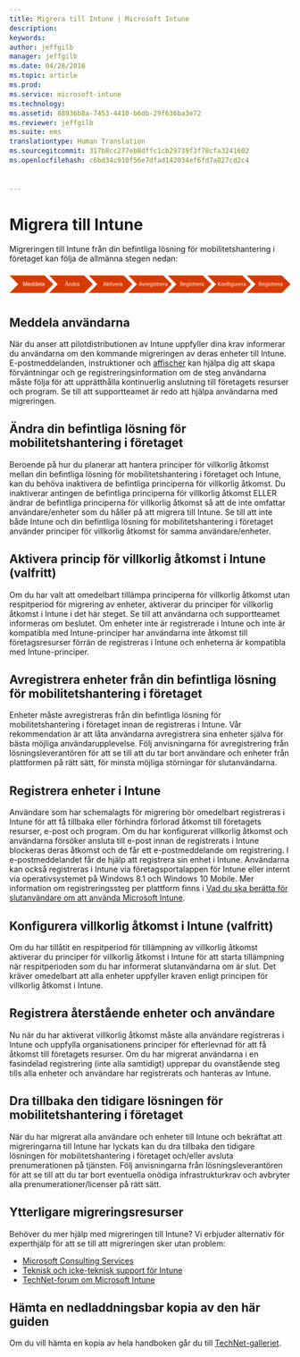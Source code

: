 ```yaml
---
title: Migrera till Intune | Microsoft Intune
description: 
keywords: 
author: jeffgilb
manager: jeffgilb
ms.date: 04/28/2016
ms.topic: article
ms.prod: 
ms.service: microsoft-intune
ms.technology: 
ms.assetid: 88936b8a-7453-4410-b6db-29f636ba3e72
ms.reviewer: jeffgilb
ms.suite: ems
translationtype: Human Translation
ms.sourcegitcommit: 317b8cc277eb8dffc1cb29739f3f78cfa3241602
ms.openlocfilehash: c6bd34c910f56e7dfad142034ef6fd7a027cd2c4


---
```


# Migrera till Intune


Migreringen till Intune från din befintliga lösning för mobilitetshantering i företaget kan följa de allmänna stegen nedan:

![Migreringssteg för Intune](./media/migrate-intune-steps.png)

## Meddela användarna

När du anser att pilotdistributionen av Intune uppfyller dina krav informerar du användarna om den kommande migreringen av deras enheter till Intune. E-postmeddelanden, instruktioner och [affischer](https://gallery.technet.microsoft.com/Intune-End-User-Enrollment-3a0c9b0c?WT.mc_id=Blog_Intune_General_PCIT) kan hjälpa dig att skapa förväntningar och ge registreringsinformation om de steg användarna måste följa för att upprätthålla kontinuerlig anslutning till företagets resurser och program. Se till att supportteamet är redo att hjälpa användarna med migreringen.

## Ändra din befintliga lösning för mobilitetshantering i företaget

Beroende på hur du planerar att hantera principer för villkorlig åtkomst mellan din befintliga lösning för mobilitetshantering i företaget och Intune, kan du behöva inaktivera de befintliga principerna för villkorlig åtkomst. Du inaktiverar antingen de befintliga principerna för villkorlig åtkomst ELLER ändrar de befintliga principerna för villkorlig åtkomst så att de inte omfattar användare/enheter som du håller på att migrera till Intune.  Se till att inte både Intune och din befintliga lösning för mobilitetshantering i företaget använder principer för villkorlig åtkomst för samma användare/enheter.

## Aktivera princip för villkorlig åtkomst i Intune (valfritt)

Om du har valt att omedelbart tillämpa principerna för villkorlig åtkomst utan respitperiod för migrering av enheter, aktiverar du principer för villkorlig åtkomst i Intune i det här steget.  Se till att användarna och supportteamet informeras om beslutet.  Om enheter inte är registrerade i Intune och inte är kompatibla med Intune-principer har användarna inte åtkomst till företagsresurser förrän de registreras i Intune och enheterna är kompatibla med Intune-principer.

## Avregistrera enheter från din befintliga lösning för mobilitetshantering i företaget

Enheter måste avregistreras från din befintliga lösning för mobilitetshantering i företaget innan de registreras i Intune. Vår rekommendation är att låta användarna avregistrera sina enheter själva för bästa möjliga användarupplevelse.  Följ anvisningarna för avregistrering från lösningsleverantören för att se till att du tar bort användare och enheter från plattformen på rätt sätt, för minsta möjliga störningar för slutanvändarna.

## Registrera enheter i Intune

Användare som har schemalagts för migrering bör omedelbart registreras i Intune för att få tillbaka eller förhindra förlorad åtkomst till företagets resurser, e-post och program. Om du har konfigurerat villkorlig åtkomst och användarna försöker ansluta till e-post innan de registrerats i Intune blockeras deras åtkomst och de får ett e-postmeddelande om registrering. I e-postmeddelandet får de hjälp att registrera sin enhet i Intune.  Användarna kan också registreras i Intune via företagsportalappen för Intune eller internt via operativsystemet på Windows 8.1 och Windows 10 Mobile. Mer information om registreringssteg per plattform finns i [Vad du ska berätta för slutanvändare om att använda Microsoft Intune](what-to-tell-your-end-users-about-using-microsoft-intune.md).

## Konfigurera villkorlig åtkomst i Intune (valfritt)

Om du har tillåtit en respitperiod för tillämpning av villkorlig åtkomst aktiverar du principer för villkorlig åtkomst i Intune för att starta tillämpning när respitperioden som du har informerat slutanvändarna om är slut. Det kräver omedelbart att alla enheter uppfyller kraven enligt principen för villkorlig åtkomst i Intune.

## Registrera återstående enheter och användare

Nu när du har aktiverat villkorlig åtkomst måste alla användare registreras i Intune och uppfylla organisationens principer för efterlevnad för att få åtkomst till företagets resurser. Om du har migrerat användarna i en fasindelad registrering (inte alla samtidigt) upprepar du ovanstående steg tills alla enheter och användare har registrerats och hanteras av Intune.

## Dra tillbaka den tidigare lösningen för mobilitetshantering i företaget

När du har migrerat alla användare och enheter till Intune och bekräftat att migreringarna till Intune har lyckats kan du dra tillbaka den tidigare lösningen för mobilitetshantering i företaget och/eller avsluta prenumerationen på tjänsten. Följ anvisningarna från lösningsleverantören för att se till att du tar bort eventuella onödiga infrastrukturkrav och avbryter alla prenumerationer/licenser på rätt sätt.

## Ytterligare migreringsresurser

Behöver du mer hjälp med migreringen till Intune? Vi erbjuder alternativ för experthjälp för att se till att migreringen sker utan problem:

<!--- - [Microsoft Intune Onboarding](/em/solutions/fasttrack-center-benefit-for-enterprise-mobility-suite-ems)--->
- [Microsoft Consulting Services](https://www.microsoft.com/en-us/microsoftservices/default.aspx)
- [Teknisk och icke-teknisk support för Intune](/intune/troubleshoot/how-to-get-support-for-microsoft-intune)
- [TechNet-forum om Microsoft Intune](https://social.technet.microsoft.com/Forums/en-US/home?forum=microsoftintuneprod)

## Hämta en nedladdningsbar kopia av den här guiden

Om du vill hämta en kopia av hela handboken går du till [TechNet-galleriet](https://gallery.technet.microsoft.com/Migrating-to-Intune-ea439387).



<!--HONumber=Aug16_HO1-->


